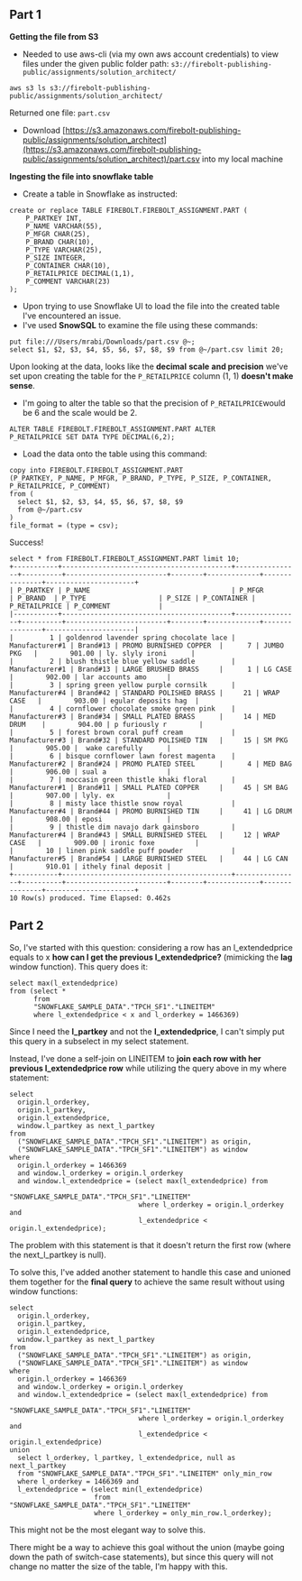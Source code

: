 ## Part 1

**Getting the file from S3**

- Needed to use aws-cli (via my own aws account credentials) to view files under the given public folder path: `s3://firebolt-publishing-public/assignments/solution_architect/`

```
aws s3 ls s3://firebolt-publishing-public/assignments/solution_architect/
```

Returned one file: `part.csv`

- Download [https://s3.amazonaws.com/firebolt-publishing-public/assignments/solution_architect](https://s3.amazonaws.com/firebolt-publishing-public/assignments/solution_architect)/part.csv into my local machine

**Ingesting the file into snowflake table**

- Create a table in Snowflake as instructed:

```
create or replace TABLE FIREBOLT.FIREBOLT_ASSIGNMENT.PART (
    P_PARTKEY INT,
    P_NAME VARCHAR(55),
    P_MFGR CHAR(25),
    P_BRAND CHAR(10),
    P_TYPE VARCHAR(25),
    P_SIZE INTEGER,
    P_CONTAINER CHAR(10),
    P_RETAILPRICE DECIMAL(1,1),
    P_COMMENT VARCHAR(23)
);
```

-  Upon trying to use Snowflake UI to load the file into the created table I've encountered an issue.
- I've used **SnowSQL** to examine the file using these commands:

```
put file:///Users/mrabi/Downloads/part.csv @~;
select $1, $2, $3, $4, $5, $6, $7, $8, $9 from @~/part.csv limit 20;
```

Upon looking at the data, looks like the **decimal**  **scale**  **and precision** we've set upon creating the table for the `P_RETAILPRICE` column (1, 1) **doesn't make sense**.

- I'm going to alter the table so that the precision of `P_RETAILPRICE`would be 6 and the scale would be 2.

```
ALTER TABLE FIREBOLT.FIREBOLT_ASSIGNMENT.PART ALTER 
P_RETAILPRICE SET DATA TYPE DECIMAL(6,2);
```

- Load the data onto the table using this command:

```
copy into FIREBOLT.FIREBOLT_ASSIGNMENT.PART
(P_PARTKEY, P_NAME, P_MFGR, P_BRAND, P_TYPE, P_SIZE, P_CONTAINER, P_RETAILPRICE, P_COMMENT)
from (
  select $1, $2, $3, $4, $5, $6, $7, $8, $9 
  from @~/part.csv
)
file_format = (type = csv);
```

Success!

```
select * from FIREBOLT.FIREBOLT_ASSIGNMENT.PART limit 10;
+-----------+------------------------------------------+----------------+----------+-------------------------+--------+-------------+---------------+----------------------+
| P_PARTKEY | P_NAME                                   | P_MFGR         | P_BRAND  | P_TYPE                  | P_SIZE | P_CONTAINER | P_RETAILPRICE | P_COMMENT            |
|-----------+------------------------------------------+----------------+----------+-------------------------+--------+-------------+---------------+----------------------|
|         1 | goldenrod lavender spring chocolate lace | Manufacturer#1 | Brand#13 | PROMO BURNISHED COPPER  |      7 | JUMBO PKG   |        901.00 | ly. slyly ironi      |
|         2 | blush thistle blue yellow saddle         | Manufacturer#1 | Brand#13 | LARGE BRUSHED BRASS     |      1 | LG CASE     |        902.00 | lar accounts amo     |
|         3 | spring green yellow purple cornsilk      | Manufacturer#4 | Brand#42 | STANDARD POLISHED BRASS |     21 | WRAP CASE   |        903.00 | egular deposits hag  |
|         4 | cornflower chocolate smoke green pink    | Manufacturer#3 | Brand#34 | SMALL PLATED BRASS      |     14 | MED DRUM    |        904.00 | p furiously r        |
|         5 | forest brown coral puff cream            | Manufacturer#3 | Brand#32 | STANDARD POLISHED TIN   |     15 | SM PKG      |        905.00 |  wake carefully      |
|         6 | bisque cornflower lawn forest magenta    | Manufacturer#2 | Brand#24 | PROMO PLATED STEEL      |      4 | MED BAG     |        906.00 | sual a               |
|         7 | moccasin green thistle khaki floral      | Manufacturer#1 | Brand#11 | SMALL PLATED COPPER     |     45 | SM BAG      |        907.00 | lyly. ex             |
|         8 | misty lace thistle snow royal            | Manufacturer#4 | Brand#44 | PROMO BURNISHED TIN     |     41 | LG DRUM     |        908.00 | eposi                |
|         9 | thistle dim navajo dark gainsboro        | Manufacturer#4 | Brand#43 | SMALL BURNISHED STEEL   |     12 | WRAP CASE   |        909.00 | ironic foxe          |
|        10 | linen pink saddle puff powder            | Manufacturer#5 | Brand#54 | LARGE BURNISHED STEEL   |     44 | LG CAN      |        910.01 | ithely final deposit |
+-----------+------------------------------------------+----------------+----------+-------------------------+--------+-------------+---------------+----------------------+
10 Row(s) produced. Time Elapsed: 0.462s

```

## Part 2

So, I've started with this question: 
considering a row has an l_extendedprice equals to x **how can I get the previous l_extendedprice?** (mimicking the **lag** window function). This query does it:

```
select max(l_extendedprice)
from (select *
      from
      "SNOWFLAKE_SAMPLE_DATA"."TPCH_SF1"."LINEITEM"
      where l_extendedprice < x and l_orderkey = 1466369)
```

Since I need the **l_partkey** and not the **l_extendedprice**, I can't simply put this query in a subselect in my select statement.

Instead, I've done a self-join on LINEITEM to **join each row with her previous l_extendedprice row** while utilizing the query above in my where statement:

```
select
  origin.l_orderkey,
  origin.l_partkey,
  origin.l_extendedprice,
  window.l_partkey as next_l_partkey
from
  ("SNOWFLAKE_SAMPLE_DATA"."TPCH_SF1"."LINEITEM") as origin,
  ("SNOWFLAKE_SAMPLE_DATA"."TPCH_SF1"."LINEITEM") as window
where 
  origin.l_orderkey = 1466369
  and window.l_orderkey = origin.l_orderkey 
  and window.l_extendedprice = (select max(l_extendedprice) from
                                "SNOWFLAKE_SAMPLE_DATA"."TPCH_SF1"."LINEITEM" 
                                where l_orderkey = origin.l_orderkey and 
                                l_extendedprice < origin.l_extendedprice);
```

The problem with this statement is that it doesn't return the first row (where the next_l_partkey is null).

To solve this, I've added another statement to handle this case and unioned them together for the **final query** to achieve the same result without using window functions:

```
select
  origin.l_orderkey,
  origin.l_partkey,
  origin.l_extendedprice,
  window.l_partkey as next_l_partkey
from
  ("SNOWFLAKE_SAMPLE_DATA"."TPCH_SF1"."LINEITEM") as origin,
  ("SNOWFLAKE_SAMPLE_DATA"."TPCH_SF1"."LINEITEM") as window
where 
  origin.l_orderkey = 1466369
  and window.l_orderkey = origin.l_orderkey 
  and window.l_extendedprice = (select max(l_extendedprice) from
                                "SNOWFLAKE_SAMPLE_DATA"."TPCH_SF1"."LINEITEM" 
                                where l_orderkey = origin.l_orderkey and 
                                l_extendedprice < origin.l_extendedprice)
union
  select l_orderkey, l_partkey, l_extendedprice, null as next_l_partkey
  from "SNOWFLAKE_SAMPLE_DATA"."TPCH_SF1"."LINEITEM" only_min_row
  where l_orderkey = 1466369 and 
  l_extendedprice = (select min(l_extendedprice) 
                     from "SNOWFLAKE_SAMPLE_DATA"."TPCH_SF1"."LINEITEM" 
                     where l_orderkey = only_min_row.l_orderkey);
```

This might not be the most elegant way to solve this.

There might be a way to achieve this goal without the union (maybe going down the path of switch-case statements), but since this query will not change no matter the size of the table, I'm happy with this.
